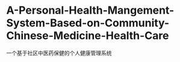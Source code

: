 # A-Personal-Health-Mangement-System-Based-on-Community-Chinese-Medicine-Health-Care
一个基于社区中医药保健的个人健康管理系统
